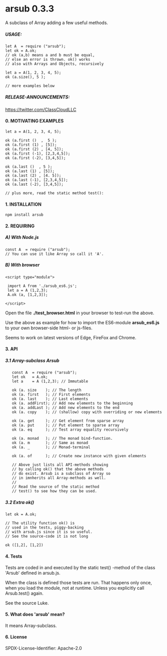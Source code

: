 # arsub 0.3.3

A subclass of Array adding a few useful methods.
 

##### USAGE:

    let A  = require ("arsub");
    let ok = A.ok;
    // ok (a,b) means a and b must be equal,
    // else an error is thrown. ok() works
    // also with Arrays and Objects, recursively

    let a = A(1, 2, 3, 4, 5);
    ok (a.size(), 5 );

    // more examples below



##### RELEASE-ANNOUNCEMENTS:
   
https://twitter.com/ClassCloudLLC
   
   
#### 0. MOTIVATING EXAMPLES

    let a = A(1, 2, 3, 4, 5);

    ok (a.first ()  ,  5 );
    ok (a.first (1) , [5]);
    ok (a.first (2) , [4, 5]);
    ok (a.first (-1), [2,3,4,5]);
    ok (a.first (-2), [3,4,5]);

    ok (a.last ()  , 5 );
    ok (a.last (1) , [5]);
    ok (a.last (2) , [4. 5]);
    ok (a.last (-1), [2,3,4,5]);
    ok (a.last (-2), [3,4,5]);

    // plus more, read the static method test():



#### 1. INSTALLATION
    npm install arsub
    
#### 2. REQUIRING

##### A) With Node.js

    const A  = require ("arsub");
    // You can use it like Array so call it 'A'.


##### B) With  browser

    <script type="module">

     import A from './arsub_es6.js';
     let a = A (1,2,3);
     A.ok (a, [1,2,3]);

    </script>

Open the file **./test_browser.html**  in your
browser to test-run the above.

Use the above as example for
how to import  the ES6-module
**arsub_es6.js** to your own
browser-side html- or js-files.

Seems to work on latest versions of Edge,
FireFox and Chrome.

#### 3. API  

##### 3.1 Array-subclass Arsub

       const A  = require ("arsub");
       let ok   = A.ok;
       let a    = A (1,2,3); // Immutable

       ok (a. size    ); // The length
       ok (a. first   ); // First elements
       ok (a. last    ); // Last elements
       ok (a. addFirst); // Add new elements to the beginning
       ok (a. addLast ); // Add new elements to the end
       ok (a. copy    ); // (shallow) copy with overriding or new elements

       ok (a. get     ); // Get element from sparse array
       ok (a. put     ); // Put element to sparse array
       ok (a. eq      ); // Test array equality recursively

       ok (a. monad   ); // The monad bind-function.
       ok (a. m       ); // Same as monad
       ok (a. _       ); // Monad-terminal

       ok (a. of      ); // Create new instance with given elements

       // Above just lists all API-methods showing
       // by calling ok() that the above methods
       // do exist. Arsub is a subclass of Array so
       // in imnherits all Array-methods as well.
       //
       // Read the source of the static method
       // test() to see how they can be used.



##### 3.2 Extra ok()

    let ok = A.ok;

    // The utility function ok() is
    // used in the tests, piggy-backing
    // with arsub.js since it is so useful.
    // See the source-code it is not long

    ok ([1,2], [1,2])

#### 4. Tests

Tests are coded in and executed by
the static test() -method of the
class 'Arsub' defined in arsub.js.

When the class is defined those
tests are run. That happens
only once, when you load the module,
not at runtime. Unless you explicitly
call Arsub.test() again.

See the source Luke.
   
#### 5. What does 'arsub' mean?
It means Array-subclass.

#### 6. License
SPDX-License-Identifier: Apache-2.0


